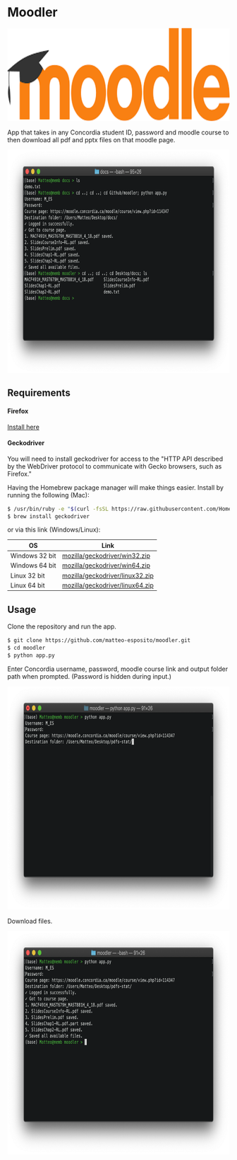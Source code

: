 # Moodler

<p align="center">
  <img src="/assets/moodle.png" height="210" width="821">
</p>

App that takes in any Concordia student ID, password and moodle course to then download all pdf and pptx files on that moodle page.

<p align="center">
  <img src="/assets/3.png" height="505" width="787">
</p>

## Requirements

#### Firefox

[Install here](https://www.mozilla.org/en-CA/firefox/new/)

#### Geckodriver
You will need to install geckodriver for access to the "HTTP API described by the WebDriver protocol to communicate with Gecko browsers, such as Firefox." 

Having the Homebrew package manager will make things easier. Install by running the following (Mac):

```bash
$ /usr/bin/ruby -e "$(curl -fsSL https://raw.githubusercontent.com/Homebrew/install/master/install)"
$ brew install geckodriver
```

or via this link (Windows/Linux):

|OS|Link|
|--|--|
|Windows 32 bit| [mozilla/geckodriver/win32.zip](https://github.com/mozilla/geckodriver/releases/download/v0.24.0/geckodriver-v0.24.0-win32.zip)|
|Windows 64 bit| [mozilla/geckodriver/win64.zip](https://github.com/mozilla/geckodriver/releases/download/v0.24.0/geckodriver-v0.24.0-win64.zip)|
|Linux 32 bit| [mozilla/geckodriver/linux32.zip](https://github.com/mozilla/geckodriver/releases/download/v0.24.0/geckodriver-v0.24.0-linux32.tar.gz)|
|Linux 64 bit| [mozilla/geckodriver/linux64.zip](https://github.com/mozilla/geckodriver/releases/download/v0.24.0/geckodriver-v0.24.0-linux64.tar.gz)|

## Usage

Clone the repository and run the app.
```bash
$ git clone https://github.com/matteo-esposito/moodler.git
$ cd moodler
$ python app.py
```

Enter Concordia username, password, moodle course link and output folder path when prompted. (Password is hidden during input.)

<p align="center">
  <img src="/assets/1.png" height="505" width="759">
</p>

Download files.

<p align="center">
  <img src="/assets/2.png" height="505" width="759">
</p>

